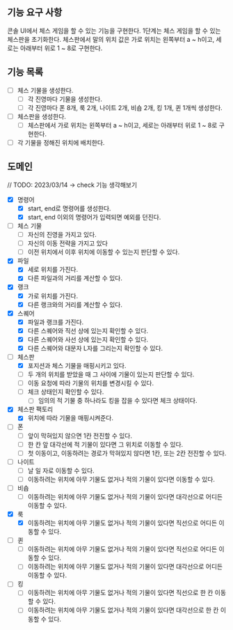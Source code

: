 ## 기능 요구 사항

콘솔 UI에서 체스 게임을 할 수 있는 기능을 구현한다.
1단계는 체스 게임을 할 수 있는 체스판을 초기화한다.
체스판에서 말의 위치 값은 가로 위치는 왼쪽부터 a ~ h이고, 세로는 아래부터 위로 1 ~ 8로 구현한다.

## 기능 목록

- [ ] 체스 기물을 생성한다.
  - [ ] 각 진영마다 기물을 생성한다.
  - [ ] 각 진영마다 폰 8개, 룩 2개, 나이트 2개, 비숍 2개, 킹 1개, 퀸 1개씩 생성한다.
- [ ] 체스판을 생성한다.
  - [ ] 체스판에서 가로 위치는 왼쪽부터 a ~ h이고, 세로는 아래부터 위로 1 ~ 8로 구현한다.
- [ ] 각 기물을 정해진 위치에 배치한다.

## 도메인

// TODO: 2023/03/14 -> check 기능 생각해보기

- [x] 명령어
  - [x] start, end로 명령어를 생성한다.
  - [x] start, end 이외의 명령어가 입력되면 예외를 던진다.

- [ ] 체스 기물
  - [ ] 자신의 진영을 가지고 있다.
  - [ ] 자신의 이동 전략을 가지고 있다
  - [ ] 이전 위치에서 이후 위치에 이동할 수 있는지 판단할 수 있다.

- [x] 파일
  - [x] 세로 위치를 가진다.
  - [x] 다른 파일과의 거리를 계산할 수 있다.

- [x] 랭크
  - [x] 가로 위치를 가진다.
  - [x] 다른 랭크와의 거리를 계산할 수 있다.

- [x] 스퀘어
  - [x] 파일과 랭크를 가진다.
  - [x] 다른 스퀘어와 직선 상에 있는지 확인할 수 있다.
  - [x] 다른 스퀘어와 사선 상에 있는지 확인할 수 있다.
  - [x] 다른 스퀘어와 대문자 L자를 그리는지 확인할 수 있다.

- [ ] 체스판
  - [x] 포지션과 체스 기물을 매핑시키고 있다.
  - [ ] 두 개의 위치를 받았을 때 그 사이에 기물이 있는지 판단할 수 있다.
  - [ ] 이동 요청에 따라 기물의 위치를 변경시킬 수 있다.
  - [ ] 체크 상태인지 확인할 수 있다.
    - [ ] 임의의 적 기물 중 하나라도 킹을 잡을 수 있다면 체크 상태이다.

- [x] 체스판 팩토리
  - [x] 위치에 따라 기물을 매핑시켜준다.

- [ ] 폰
  - [ ] 앞이 막혀있지 않으면 1칸 전진할 수 있다.
  - [ ] 한 칸 앞 대각선에 적 기물이 있다면 그 위치로 이동할 수 있다.
  - [ ] 첫 이동이고, 이동하려는 경로가 막혀있지 않다면 1칸, 또는 2칸 전진할 수 있다.

- [ ] 나이트
  - [ ] 날 일 자로 이동할 수 있다.
  - [ ] 이동하려는 위치에 아무 기물도 없거나 적의 기물이 있다면 이동할 수 있다.

- [ ] 비숍
  - [ ] 이동하려는 위치에 아무 기물도 없거나 적의 기물이 있다면 대각선으로 어디든 이동할 수 있다.

- [x] 룩
  - [x] 이동하려는 위치에 아무 기물도 없거나 적의 기물이 있다면 직선으로 어디든 이동할 수 있다.

- [ ] 퀸
  - [ ] 이동하려는 위치에 아무 기물도 없거나 적의 기물이 있다면 직선으로 어디든 이동할 수 있다.
  - [ ] 이동하려는 위치에 아무 기물도 없거나 적의 기물이 있다면 대각선으로 어디든 이동할 수 있다.

- [ ] 킹
  - [ ] 이동하려는 위치에 아무 기물도 없거나 적의 기물이 있다면 직선으로 한 칸 이동할 수 있다.
  - [ ] 이동하려는 위치에 아무 기물도 없거나 적의 기물이 있다면 대각선으로 한 칸 이동할 수 있다.
